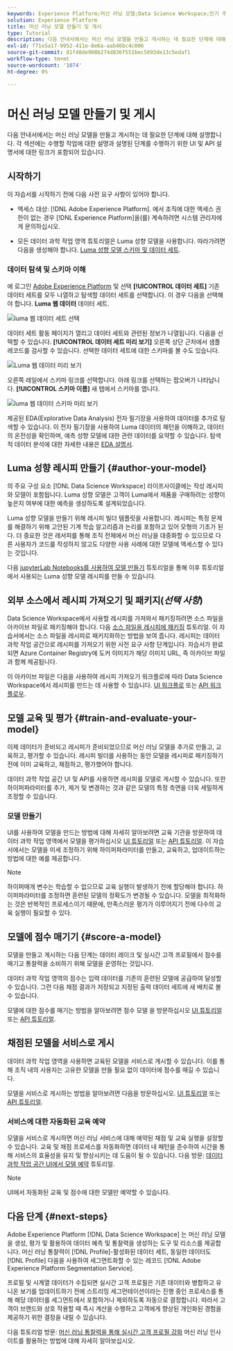 ```yaml
---
keywords: Experience Platform;머신 러닝 모델;Data Science Workspace;인기 주제;모델 만들기 및 게시
solution: Experience Platform
title: 머신 러닝 모델 만들기 및 게시
type: Tutorial
description: 다음 안내서에서는 머신 러닝 모델을 만들고 게시하는 데 필요한 단계에 대해 설명합니다.
exl-id: f71e5a17-9952-411e-8e6a-aab46bc4c006
source-git-commit: 81f48de908b274d836f551bec5693de13c5edaf1
workflow-type: tm+mt
source-wordcount: '1074'
ht-degree: 0%

---
```



# 머신 러닝 모델 만들기 및 게시

다음 안내서에서는 머신 러닝 모델을 만들고 게시하는 데 필요한 단계에 대해 설명합니다. 각 섹션에는 수행할 작업에 대한 설명과 설명된 단계를 수행하기 위한 UI 및 API 설명서에 대한 링크가 포함되어 있습니다.

## 시작하기

이 자습서를 시작하기 전에 다음 사전 요구 사항이 있어야 합니다.

- 액세스 대상: [!DNL Adobe Experience Platform]. 에서 조직에 대한 액세스 권한이 없는 경우 [!DNL Experience Platform]을(를) 계속하려면 시스템 관리자에게 문의하십시오.

- 모든 데이터 과학 작업 영역 튜토리얼은 Luma 성향 모델을 사용합니다. 따라가려면 다음을 생성해야 합니다. [Luma 성향 모델 스키마 및 데이터 세트](./create-luma-data.md).

### 데이터 탐색 및 스키마 이해

에 로그인 [Adobe Experience Platform](https://platform.adobe.com/) 및 선택 **[!UICONTROL 데이터 세트]** 기존 데이터 세트를 모두 나열하고 탐색할 데이터 세트를 선택합니다. 이 경우 다음을 선택해야 합니다. **Luma 웹 데이터** 데이터 세트.

![luma 웹 데이터 세트 선택](../images/models-recipes/model-walkthrough/luma-dataset.png)

데이터 세트 활동 페이지가 열리고 데이터 세트와 관련된 정보가 나열됩니다. 다음을 선택할 수 있습니다. **[!UICONTROL 데이터 세트 미리 보기]** 오른쪽 상단 근처에서 샘플 레코드를 검사할 수 있습니다. 선택한 데이터 세트에 대한 스키마를 볼 수도 있습니다.

![Luma 웹 데이터 미리 보기](../images/models-recipes/model-walkthrough/preview-dataset.png)

오른쪽 레일에서 스키마 링크를 선택합니다. 아래 링크를 선택하는 팝오버가 나타납니다. **[!UICONTROL 스키마 이름]** 새 탭에서 스키마를 엽니다.

![luma 웹 데이터 스키마 미리 보기](../images/models-recipes/model-walkthrough/preview-schema.png)

제공된 EDA(Explorative Data Analysis) 전자 필기장을 사용하여 데이터를 추가로 탐색할 수 있습니다. 이 전자 필기장을 사용하여 Luma 데이터의 패턴을 이해하고, 데이터의 온전성을 확인하며, 예측 성향 모델에 대한 관련 데이터를 요약할 수 있습니다. 탐색적 데이터 분석에 대한 자세한 내용은 [EDA 설명서](../jupyterlab/eda-notebook.md).

## Luma 성향 레시피 만들기 {#author-your-model}

의 주요 구성 요소 [!DNL Data Science Workspace] 라이프사이클에는 작성 레시피와 모델이 포함됩니다. Luma 성향 모델은 고객이 Luma에서 제품을 구매하려는 성향이 높은지 여부에 대한 예측을 생성하도록 설계되었습니다.

Luma 성향 모델을 만들기 위해 레시피 빌더 템플릿을 사용합니다. 레시피는 특정 문제를 해결하기 위해 고안된 기계 학습 알고리즘과 논리를 포함하고 있어 모형의 기초가 된다. 더 중요한 것은 레서피를 통해 조직 전체에서 머신 러닝을 대중화할 수 있으므로 다른 사용자가 코드를 작성하지 않고도 다양한 사용 사례에 대한 모델에 액세스할 수 있다는 것입니다.

다음 [jupyterLab Notebooks를 사용하여 모델 만들기](../jupyterlab/create-a-model.md) 튜토리얼을 통해 이후 튜토리얼에서 사용되는 Luma 성향 모델 레시피를 만들 수 있습니다.

## 외부 소스에서 레시피 가져오기 및 패키지(*선택 사항*)

Data Science Workspace에서 사용할 레시피를 가져와서 패키징하려면 소스 파일을 아카이브 파일로 패키징해야 합니다. 다음 [소스 파일을 레시피에 패키징](./package-source-files-recipe.md) 튜토리얼. 이 자습서에서는 소스 파일을 레시피로 패키지화하는 방법을 보여 줍니다. 레시피는 데이터 과학 작업 공간으로 레시피를 가져오기 위한 사전 요구 사항 단계입니다. 자습서가 완료되면 Azure Container Registry에 도커 이미지가 해당 이미지 URL, 즉 아카이브 파일과 함께 제공됩니다.

이 아카이브 파일은 다음을 사용하여 레시피 가져오기 워크플로에 따라 Data Science Workspace에서 레시피를 만드는 데 사용할 수 있습니다. [UI 워크플로](./import-packaged-recipe-ui.md) 또는 [API 워크플로우](./import-packaged-recipe-api.md).

## 모델 교육 및 평가 {#train-and-evaluate-your-model}

이제 데이터가 준비되고 레시피가 준비되었으므로 머신 러닝 모델을 추가로 만들고, 교육하고, 평가할 수 있습니다. 레시피 빌더를 사용하는 동안 모델을 레시피로 패키징하기 전에 이미 교육하고, 채점하고, 평가했어야 합니다.

데이터 과학 작업 공간 UI 및 API를 사용하면 레시피를 모델로 게시할 수 있습니다. 또한 하이퍼파라미터를 추가, 제거 및 변경하는 것과 같은 모델의 특정 측면을 더욱 세밀하게 조정할 수 있습니다.

### 모델 만들기

UI를 사용하여 모델을 만드는 방법에 대해 자세히 알아보려면 교육 기관을 방문하여 데이터 과학 작업 영역에서 모델을 평가하십시오 [UI 튜토리얼](./train-evaluate-model-ui.md) 또는 [API 튜토리얼](./train-evaluate-model-api.md). 이 자습서에서는 모델을 미세 조정하기 위해 하이퍼파라미터를 만들고, 교육하고, 업데이트하는 방법에 대한 예를 제공합니다.

>[!NOTE]
>
> 하이퍼매개 변수는 학습할 수 없으므로 교육 실행이 발생하기 전에 할당해야 합니다. 하이퍼파라미터를 조정하면 훈련된 모델의 정확도가 변경될 수 있습니다. 모델을 최적화하는 것은 반복적인 프로세스이기 때문에, 만족스러운 평가가 이루어지기 전에 다수의 교육 실행이 필요할 수 있다.

## 모델에 점수 매기기 {#score-a-model}

모델을 만들고 게시하는 다음 단계는 데이터 레이크 및 실시간 고객 프로필에서 점수를 매기고 통찰력을 소비하기 위해 모델을 운영하는 것입니다.

데이터 과학 작업 영역의 점수는 입력 데이터를 기존의 훈련된 모델에 공급하여 달성할 수 있습니다. 그런 다음 채점 결과가 저장되고 지정된 출력 데이터 세트에 새 배치로 볼 수 있습니다.

모델에 대한 점수를 매기는 방법을 알아보려면 점수 모델 을 방문하십시오 [UI 튜토리얼](./score-model-ui.md) 또는 [API 튜토리얼](./score-model-api.md).

## 채점된 모델을 서비스로 게시

데이터 과학 작업 영역을 사용하면 교육된 모델을 서비스로 게시할 수 있습니다. 이를 통해 조직 내의 사용자는 고유한 모델을 만들 필요 없이 데이터에 점수를 매길 수 있습니다.

모델을 서비스로 게시하는 방법을 알아보려면 다음을 방문하십시오. [UI 튜토리얼](./publish-model-service-ui.md) 또는 [API 튜토리얼](./publish-model-service-api.md).

### 서비스에 대한 자동화된 교육 예약

모델을 서비스로 게시하면 머신 러닝 서비스에 대해 예약된 채점 및 교육 실행을 설정할 수 있습니다. 교육 및 채점 프로세스를 자동화하면 데이터 내 패턴을 준수하여 시간을 통해 서비스의 효율성을 유지 및 향상시키는 데 도움이 될 수 있습니다. 다음 방문: [데이터 과학 작업 공간 UI에서 모델 예약](./schedule-models-ui.md) 튜토리얼.

>[!NOTE]
>
> UI에서 자동화된 교육 및 점수에 대한 모델만 예약할 수 있습니다.

## 다음 단계 {#next-steps}

Adobe Experience Platform [!DNL Data Science Workspace] 는 머신 러닝 모델을 생성, 평가 및 활용하여 데이터 예측 및 통찰력을 생성하는 도구 및 리소스를 제공합니다. 머신 러닝 통찰력이 [!DNL Profile]-활성화된 데이터 세트, 동일한 데이터도 [!DNL Profile] 다음을 사용하여 세그먼트화할 수 있는 레코드 [!DNL Adobe Experience Platform Segmentation Service].

프로필 및 시계열 데이터가 수집되면 실시간 고객 프로필은 기존 데이터와 병합하고 유니온 보기를 업데이트하기 전에 스트리밍 세그먼테이션이라는 진행 중인 프로세스를 통해 해당 데이터를 세그먼트에서 포함하거나 제외하도록 자동으로 결정합니다. 따라서 고객이 브랜드와 상호 작용할 때 즉시 계산을 수행하고 고객에게 향상된 개인화된 경험을 제공하기 위한 결정을 내릴 수 있습니다.

다음 튜토리얼 방문: [머신 러닝 통찰력을 통해 실시간 고객 프로필 강화](./enrich-profile.md) 머신 러닝 인사이트를 활용하는 방법에 대해 자세히 알아보십시오.
